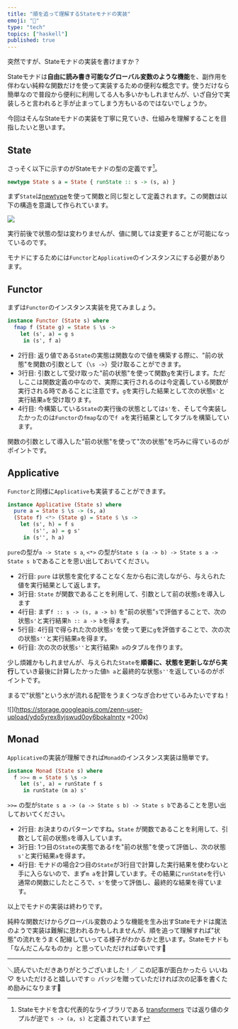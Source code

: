 ```yaml
---
title: "順を追って理解するStateモナドの実装"
emoji: "🐘"
type: "tech"
topics: ["haskell"]
published: true
---
```

突然ですが、Stateモナドの実装を書けますか？

Stateモナドは**自由に読み書き可能なグローバル変数のような機能**を、副作用を伴わない純粋な関数だけを使って実装するための便利な概念です。使うだけなら簡単なので普段から便利に利用してる人も多いかもしれませんが、いざ自分で実装しろと言われると手が止まってしまう方もいるのではないでしょうか。

今回はそんなStateモナドの実装を丁寧に見ていき、仕組みを理解することを目指したいと思います。

## State

さっそく以下に示すのがStateモナドの型の定義です[^1]。

```hs
newtype State s a = State { runState :: s -> (s, a) }
```

まず`State`は[newtype](https://qiita.com/Izawa_/items/9e641d7145fb9d4c4155)を使って関数と同じ型として定義されます。この関数は以下の構造を意識して作られています。

![](https://storage.googleapis.com/zenn-user-upload/fho29o47y8zljgq91xmrbxe9ky9t)

実行前後で状態の型は変わりませんが、値に関しては変更することが可能になっているのです。

モナドにするためには`Functor`と`Applicative`のインスタンスにする必要があります。

## Functor

まずは`Functor`のインスタンス実装を見てみましょう。

```hs
instance Functor (State s) where
  fmap f (State g) = State $ \s ->
    let (s', a) = g s
     in (s', f a)
```

- 2行目: 返り値である`State`の実態は関数なので値を構築する際に、"前の状態"を関数の引数として（`\s ->`）受け取ることができます。
- 3行目: 引数として受け取った"前の状態"を使って関数`g`を実行します。ただしここは関数定義の中なので、実際に実行されるのは今定義している関数が実行される時であることに注意です。`g`を実行した結果として次の状態`s'`と実行結果`a`を受け取ります。
- 4行目: 今構築している`State`の実行後の状態としては`s'`を、そして今実装したかったのは`Functor`の`fmap`なので`f a`を実行結果としてタプルを構築しています。

関数の引数として導入した"前の状態"を使って"次の状態"を巧みに得ているのがポイントです。

## Applicative

`Functor`と同様に`Applicative`も実装することができます。

```hs
instance Applicative (State s) where
  pure a = State $ \s -> (s, a)
  (State f) <*> (State g) = State $ \s ->
    let (s', h) = f s
        (s'', a) = g s'
     in (s'', h a)
```

`pure`の型が`a -> State s a`, `<*>` の型が`State s (a -> b) -> State s a -> State s b`であることを思い出しておいてください。

- 2行目: `pure` は状態を変化することなく左から右に流しながら、与えられた値を実行結果として返します。
- 3行目: `State` が関数であることを利用して、引数として前の状態`s`を導入します
- 4行目: まず`f :: s -> (s, a -> b)` を"前の状態"`s`で評価することで、次の状態`s'`と実行結果`h :: a -> b`を得ます。
- 5行目: 4行目で得られた次の状態`s'`を使って更に`g`を評価することで、次の次の状態`s''`と実行結果`a`を得ます。
- 6行目: 次の次の状態`s''`と実行結果`h a`のタプルを作ります。

少し煩雑かもしれませんが、与えられた`State`を**順番に、状態を更新しながら実行**していき最後に計算したかった値`h a`と最終的な状態`s''`を返しているのがポイントです。

まるで"状態"という水が流れる配管をうまくつなぎ合わせているみたいですね！

![](https://storage.googleapis.com/zenn-user-upload/ydo5yrex8vjswud0oy6bokalnnty =200x)

## Monad

`Applicative`の実装が理解できれば`Monad`のインスタンス実装は簡単です。

```hs
instance Monad (State s) where
  f >>= m = State $ \s ->
    let (s', a) = runState f s
     in runState (m a) s'
```

`>>=` の型が`State s a -> (a -> State s b) -> State s b`であることを思い出しておいてください。

- 2行目: お決まりのパターンですね。`State` が関数であることを利用して、引数として前の状態`s`を導入しています。
- 3行目: 1つ目の`State`の実態である`f`を"前の状態"を使って評価し、次の状態`s'`と実行結果`a`を得ます。
- 4行目: モナドの場合2つ目の`State`が3行目で計算した実行結果を使わないと手に入らないので、まず`m a`を計算しています。その結果に`runState`を行い通常の関数にしたところで、`s'`を使って評価し、最終的な結果を得ています。

以上でモナドの実装は終わりです。

純粋な関数だけからグローバル変数のような機能を生み出すStateモナドは魔法のようで実装は難解に思われるかもしれませんが、順を追って理解すれば"状態"の流れをうまく配線していってる様子がわかるかと思います。Stateモナドも「なんだこんなものか」と思っていただければ幸いです🤗

----

＼読んでいただきありがとうございました！／
この記事が面白かったら いいね♡ をいただけると嬉しいです☺️
バッジを贈っていただければ次の記事を書くため励みになります🙌

[^1]: Stateモナドを含む代表的なライブラリである [transformers](https://hackage.haskell.org/package/transformers-0.5.6.2/docs/Control-Monad-Trans-State-Lazy.html) では返り値のタプルが逆で `s -> (a, s)` と定義されています